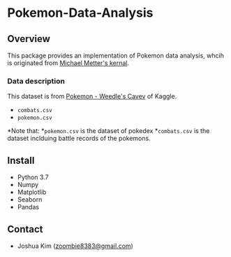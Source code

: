 # Pokemon-Data-Analysis

## Overview

This package provides an implementation of Pokemon data analysis, whcih is originated from [Michael Metter's kernal](https://www.kaggle.com/mmetter/pokemon-data-analysis-tutorial/notebook). 

### Data description
This dataset is from [Pokemon - Weedle's Cavev](https://www.kaggle.com/terminus7/pokemon-challenge) of Kaggle. 
 - ```combats.csv```
 - ```pokemon.csv```
 
 *Note that: 
  *```pokemon.csv``` is the dataset of pokedex
  *```combats.csv``` is the dataset inclduing battle records of the pokemons. 
  
  ## Install
  * Python 3.7
  * Numpy
  * Matplotlib
  * Seaborn
  * Pandas
  
  ## Contact
  
  - Joshua Kim (zoombie8383@gmail.com)
  
